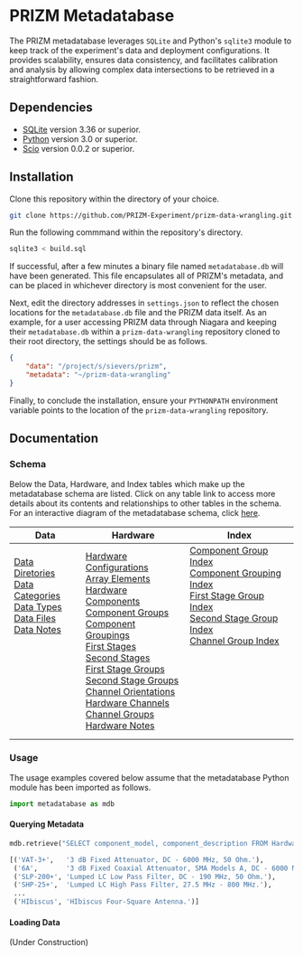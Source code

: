 # PRIZM Metadatabase

The PRIZM metadatabase leverages `SQLite` and Python's `sqlite3` module to keep track of the experiment's data and deployment configurations. It provides scalability, ensures data consistency, and facilitates calibration and analysis by allowing complex data intersections to be retrieved in a straightforward fashion.

## Dependencies

- [SQLite](https://www.sqlite.org/) version 3.36 or superior.
- [Python](http://www.python.org/) version 3.0 or superior.
- [Scio](https://pypi.org/project/pbio/) version 0.0.2 or superior.

## Installation

Clone this repository within the directory of your choice.
```bash
git clone https://github.com/PRIZM-Experiment/prizm-data-wrangling.git
```

Run the following commmand within the repository's directory.
```bash
sqlite3 < build.sql
```

If successful, after a few minutes a binary file named `metadatabase.db` will have been generated. This file encapsulates all of PRIZM's metadata, and can be placed in whichever directory is most convenient for the user.

Next, edit the directory addresses in `settings.json` to reflect the chosen locations for the `metadatabase.db` file and the PRIZM data itself. As an example, for a user accessing PRIZM data through Niagara and keeping their `metadatabase.db` within a `prizm-data-wrangling` repository cloned to their root directory, the settings should be as follows.
```json
{
    "data": "/project/s/sievers/prizm",
    "metadata": "~/prizm-data-wrangling"
}
```

Finally, to conclude the installation, ensure your `PYTHONPATH` environment variable points to the location of the `prizm-data-wrangling` repository.

## Documentation

### Schema

Below the Data, Hardware, and Index tables which make up the metadatabase schema are listed. Click on any table link to access more details about its contents and relationships to other tables in the schema. For an interactive diagram of the metadatabase schema, click [here](https://dbdiagram.io/d/6221828954f9ad109a58a8b9).

| Data | Hardware | Index |
| ---- | -------- | ----- |
| [Data Diretories](guide/data_directories.md)<br/> [Data Categories](guide/data_categories.md)<br/> [Data Types](guide/data_types.md)<br/> [Data Files](guide/data_files.md)<br/> [Data Notes](guide/data_notes.md)<br/><br/><br/><br/><br/><br/><br/><br/><br/> | [Hardware Configurations](guide/hardware_configurations.md)<br/> [Array Elements](guide/array_elements.md)<br/> [Hardware Components](guide/hardware_components.md)<br/> [Component Groups](guide/component_groups.md)<br/> [Component Groupings](guide/component_groupings.md)<br/> [First Stages](guide/first_stages.md)<br/> [Second Stages](guide/second_stages.md)<br/> [First Stage Groups](guide/first_stage_groups.md)<br/> [Second Stage Groups](guide/second_stage_groups.md)<br/> [Channel Orientations](guide/channel_orientations.md)<br/> [Hardware Channels](guide/hardware_channels.md)<br/> [Channel Groups](guide/channel_groups.md)<br/> [Hardware Notes](guide/hardware_notes.md) | [Component Group Index](guide/component_group_index.md)<br/> [Component Grouping Index](guide/component_grouping_index.md)<br/> [First Stage Group Index](guide/first_stage_group_index.md)<br/> [Second Stage Group Index](guide/second_stage_group_index.md)<br/> [Channel Group Index](guide/channel_group_index.md)<br/><br/><br/><br/><br/><br/><br/><br/><br/> |

### Usage

The usage examples covered below assume that the metadatabase Python module has been imported as follows.
```python
import metadatabase as mdb
```

#### Querying Metadata

```python
mdb.retrieve("SELECT component_model, component_description FROM HardwareComponents")
```

```python
[('VAT-3+',   '3 dB Fixed Attenuator, DC - 6000 MHz, 50 Ohm.'),
 ('6A',       '3 dB Fixed Coaxial Attenuator, SMA Models A, DC - 6000 MHz.'),
 ('SLP-200+', 'Lumped LC Low Pass Filter, DC - 190 MHz, 50 Ohm.'),
 ('SHP-25+',  'Lumped LC High Pass Filter, 27.5 MHz - 800 MHz.'),
 ...
 ('HIbiscus', 'HIbiscus Four-Square Antenna.')]
```
#### Loading Data
(Under Construction)

